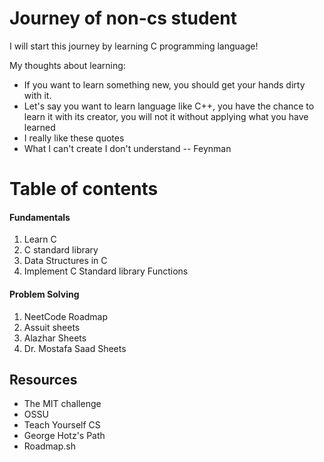 # Journey of non-cs student 
<p> I will start this journey by learning C programming language!</p>
<p>My thoughts about learning: </p>
<ul>
    <li>If you want to learn something new, you should get your hands dirty with it.</li>
    <li>Let's say you want to learn language like C++, you have the chance to learn it with its creator, you will not it without applying what you have learned</li>
    <li>
        I really like these quotes
            <li>What I can't create I don't understand  -- Feynman</li>
    </li>
</ul>    


# Table of contents
#### Fundamentals
<ol>
    <li>Learn C</li>
    <li>C standard library</li>
    <li>Data Structures in C</li>
    <li>Implement C Standard library Functions</li>
</ol>

#### Problem Solving
1. NeetCode Roadmap
2. Assuit sheets
3. Alazhar Sheets
4. Dr. Mostafa Saad Sheets
    
## Resources
- The MIT challenge
- OSSU
- Teach Yourself CS
- George Hotz's Path
- Roadmap.sh
